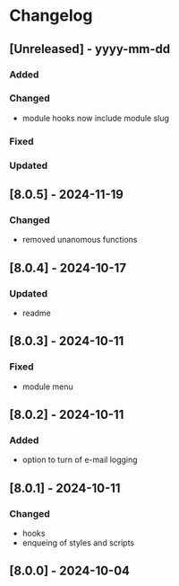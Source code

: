 # Changelog
## [Unreleased] - yyyy-mm-dd

### Added

### Changed
- module hooks now include module slug

### Fixed

### Updated

## [8.0.5] - 2024-11-19


### Changed
- removed unanomous functions

## [8.0.4] - 2024-10-17


### Updated
- readme

## [8.0.3] - 2024-10-11


### Fixed
- module menu

## [8.0.2] - 2024-10-11


### Added
- option to turn of e-mail logging

## [8.0.1] - 2024-10-11


### Changed
- hooks
- enqueing of styles and scripts

## [8.0.0] - 2024-10-04
